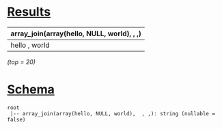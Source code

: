 # [Results](#tab/results)

|array_join(array(hello, NULL, world),  , ,)|
|-------------------------------------------|
|hello , world                              |

_(top = 20)_

# [Schema](#tab/schema)

```shell
root
 |-- array_join(array(hello, NULL, world),  , ,): string (nullable = false)

```
